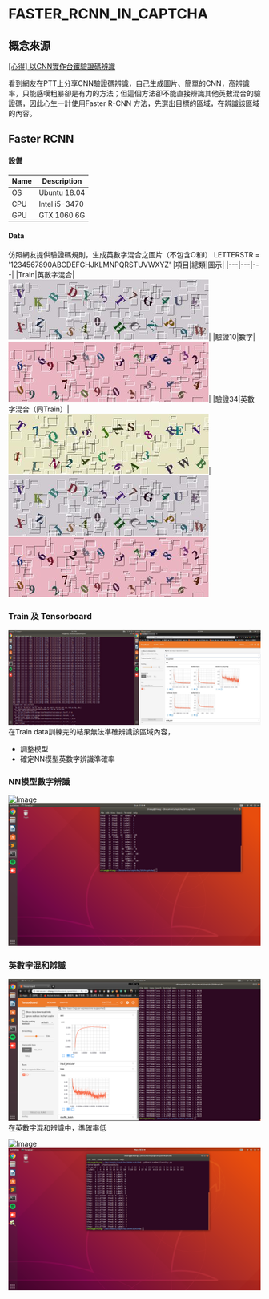 # FASTER_RCNN_IN_CAPTCHA


## 概念來源
[[心得] 以CNN實作台鐵驗證碼辨識](https://www.ptt.cc/bbs/Python/M.1514130793.A.2E1.html)

看到網友在PTT上分享CNN驗證碼辨識，自己生成圖片、簡單的CNN，高辨識率，只能感嘆粗暴卻是有力的方法；但這個方法卻不能直接辨識其他英數混合的驗證碼，因此心生一計使用Faster R-CNN 方法，先選出目標的區域，在辨識該區域的內容。
## Faster RCNN 

####  設備
|Name|Description|
|----|----|
|OS|Ubuntu 18.04|
|CPU|Intel i5-3470|
|GPU|GTX 1060 6G|
#### Data 
仿照網友提供驗證碼規則，生成英數字混合之圖片（不包含O和I）
LETTERSTR = '1234567890ABCDEFGHJKLMNPQRSTUVWXYZ'
|項目|總類|圖示|
|---|---|---|
|Train|英數字混合|![Image](./read_img/train01.jpg)|
|驗證10|數字|![Image](./read_img/validation1001.jpg)|
|驗證34|英數字混合（同Train）|![Image](./read_img/validation3401.jpg)|
![Image](./read_img/train01.jpg)![Image](./read_img/validation1001.jpg)
### Train 及 Tensorboard 
  ![Image](./read_img/train_tensorboard.jpg)
  在Train data訓練完的結果無法準確辨識該區域內容，
  * 調整模型
  * 確定NN模型英數字辨識準確率
### NN模型數字辨識
  ![Image](./read_img/validation1002.gif)
  ![Image](./read_img/validation1003.png)
  
### 英數字混和辨識
  ![Image](/read_img/validation3402.png)
  在英數字混和辨識中，準確率低
 
  ![Image](/read_img/validation3404.gif)
  ![Image](/read_img/validation3403.png)

